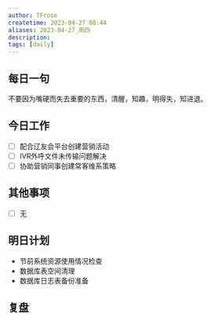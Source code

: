 ```yaml
---
author: TFrose
createtime: 2023-04-27 08:44
aliases: 2023-04-27_周四
description:
tags: [daily]
---
```


## 每日一句
不要因为嘴硬而失去重要的东西，清醒，知趣，明得失，知进退。

## 今日工作
- [ ] 配合辽友会平台创建营销活动
- [ ] IVR外呼文件未传输问题解决
- [ ] 协助营销同事创建常客维系策略

## 其他事项
- [ ] 无

## 明日计划
- 节前系统资源使用情况检查
- 数据库表空间清理
- 数据库日志表备份准备

## 复盘

